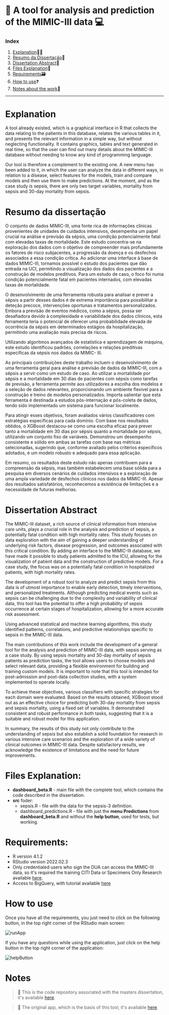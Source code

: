 # :pushpin: A tool for analysis and prediction of the MIMIC-III data :computer:

### Index

1. [Explanation](#explanation):woman_teacher:
2. [Resumo da Dissertação](#resumo-da-dissertação):bookmark_tabs: 
3. [Dissertation Abstract](#dissertation-abstract):bookmark_tabs: 
4. [Files Explanation](#files-explanation)📂
5. [Requirements](#requirements)🗃️
6. [How to use](#how-to-use)❓
7. [Notes about the work](#notes)📔


---------------------------------------------------------------------------------

# Explanation
A tool already existed, which is a graphical interface in R that collects the data relating to the patients in this database, relates the various tables in it, and presents the relevant information in a simple way, but without neglecting functionality. It contains graphics, tables and text generated in real time, so that the user can find out many details about the MIMIC-III database without needing to know any kind of programming language.

Our tool is therefore a complement to the existing one. A new menu has been added to it, in which the user can analyze the data in different ways, in relation to a disease, select features for the models, train and compare models and then use them to make predictions. At the moment, and as the case study is sepsis, there are only two target variables, mortality from sepsis and 30-day mortality from sepsis.
<br>

# Resumo da dissertação

O conjunto de dados MIMIC-III, uma fonte rica de informações clínicas provenientes de unidades
de cuidados intensivos, desempenha um papel crucial na análise e previsão da sépsis, uma
condição potencialmente fatal com elevadas taxas de mortalidade. Este estudo concentra-se
na exploração dos dados com o objetivo de compreender mais profundamente os fatores de
risco subjacentes, a progressão da doença e os desfechos associados a essa condição crítica. Ao
adicionar uma interface à base de dados MIMIC-III, tornamos possível o estudo dos pacientes
que dão entrada na UCI, permitindo a visualização dos dados dos pacientes e a construção de
modelos preditivos. Para um estudo de caso, o foco foi numa condição potencialmente fatal em
pacientes internados, com elevadas taxas de mortalidade.

O desenvolvimento de uma ferramenta robusta para analisar e prever a sépsis a partir desses
dados é de extrema importância para possibilitar a deteção precoce, intervenções oportunas e
tratamentos personalizados. Embora a previsão de eventos médicos, como a sépsis, possa ser
desafiadora devido à complexidade e variabilidade dos dados clínicos, esta ferramenta teria o
potencial de oferecer uma probabilidade elevada de ocorrência da sépsis em determinados estágios
da hospitalização, permitindo uma avaliação mais precisa de riscos.

Utilizando algoritmos avançados de estatística e aprendizagem de máquina, este estudo
identificou padrões, correlações e relações preditivas específicas da sépsis nos dados da MIMIC-
III.

As principais contribuições deste trabalho incluem o desenvolvimento de uma ferramenta
geral para análise e previsão de dados da MIMIC-III, com a sépsis a servir como um estudo de
caso. Ao utilizar a mortalidade por sépsis e a mortalidade em 30 dias de pacientes com sépsis
como tarefas de previsão, a ferramenta permite aos utilizadores a escolha dos modelos e a seleção
de dados relevantes, proporcionando um ambiente flexível para a construção e treino de modelos
personalizados. Importa salientar que esta ferramenta é destinada a estudos pós-internação e
pós-coleta de dados, tendo sido implementado um sistema para funcionar localmente.

Para atingir esses objetivos, foram avaliados vários classificadores com estratégias específicas
para cada domínio. Com base nos resultados obtidos, o XGBoost destacou-se como uma escolha
eficaz para prever tanto a mortalidade em 30 dias por sépsis quanto a mortalidade por sépsis,
utilizando um conjunto fixo de variáveis. Demonstrou um desempenho consistente e sólido em
ambas as tarefas com base nas métricas selecionadas, sugerindo que, conforme avaliado pelos 
critérios específicos adotados, é um modelo robusto e adequado para essa aplicação.

Em resumo, os resultados deste estudo não apenas contribuem para a compreensão da sépsis,
mas também estabelecem uma base sólida para a pesquisa em diversos cenários de cuidados
intensivos e a exploração de uma ampla variedade de desfechos clínicos nos dados da MIMIC-III.
Apesar dos resultados satisfatórios, reconhecemos a existência de limitações e a necessidade de
futuras melhorias.


# Dissertation Abstract

The MIMIC-III dataset, a rich source of clinical information from intensive care units, plays
a crucial role in the analysis and prediction of sepsis, a potentially fatal condition with high
mortality rates. This study focuses on data exploration with the aim of gaining a deeper
understanding of underlying risk factors, disease progression, and outcomes associated with this
critical condition. By adding an interface to the MIMIC-III database, we have made it possible
to study patients admitted to the ICU, allowing for the visualization of patient data and the
construction of predictive models. For a case study, the focus was on a potentially fatal condition
in hospitalized patients, with high mortality rates.

The development of a robust tool to analyze and predict sepsis from this data is of utmost
importance to enable early detection, timely interventions, and personalized treatments. Although
predicting medical events such as sepsis can be challenging due to the complexity and variability
of clinical data, this tool has the potential to offer a high probability of sepsis occurrence at
certain stages of hospitalization, allowing for a more accurate risk assessment.

Using advanced statistical and machine learning algorithms, this study identified patterns,
correlations, and predictive relationships specific to sepsis in the MIMIC-III data.

The main contributions of this work include the development of a general tool for the analysis
and prediction of MIMIC-III data, with sepsis serving as a case study. By using sepsis mortality
and 30-day mortality of sepsis patients as prediction tasks, the tool allows users to choose models
and select relevant data, providing a flexible environment for building and training custom models.
It is important to note that this tool is intended for post-admission and post-data collection
studies, with a system implemented to operate locally.

To achieve these objectives, various classifiers with specific strategies for each domain were
evaluated. Based on the results obtained, XGBoost stood out as an effective choice for predicting
both 30-day mortality from sepsis and sepsis mortality, using a fixed set of variables. It
demonstrated consistent and robust performance in both tasks, suggesting that it is a suitable
and robust model for this application.

In summary, the results of this study not only contribute to the understanding of sepsis
but also establish a solid foundation for research in various intensive care scenarios and the
exploration of a wide variety of clinical outcomes in MIMIC-III data. Despite satisfactory results,
we acknowledge the existence of limitations and the need for future improvements.


# Files Explanation:

- **dashboard_beta.R** - main file with the complete tool, which contains the code described in the dissertation.
- **src** foder:
    <ul>
      <li> sepsis.R - file with the data for the sepsis-3 definition. </li>
      <li> dashboard_predictions.R - file with just the <b>menu Predictions</b> from <b>dashboard_beta.R</b> and without the <b>help button</b>, used for tests, but working. </li>
    </ul>

# Requirements:
- R version 4.1.2
- RStudio version 2022.02.3
- Only credentialed users who sign the DUA can access the MIMIC-III data, so it's required the training CITI Data or Specimens Only Research available [here](https://physionet.org/content/mimiciii/1.4/).
- Access to BigQuery, with tutorial available [here](https://mimic.mit.edu/docs/iii/tutorials/intro-to-mimic-iii-bq/)

# How to use
Once you have all the requirements, you just need to click on the following button, in the top right corner of the RStudio main screen:

![runApp](https://github.com/CristianaMorais/A-tool-for-analysis-and-prediction-of-the-MIMIC-III-data/assets/20134178/e034eeb4-97d8-4dbf-92ff-6804d84d88d1)

If you have any questions while using the application, just click on the help button in the top right corner of the application:

![helpButton](https://github.com/CristianaMorais/A-tool-for-analysis-and-prediction-of-the-MIMIC-III-data/assets/20134178/66dae2a1-4846-4eb6-b855-3f2bbd985351)

# Notes
> :link: This is the code repository associated with the masters dissertation, it's available [here](https://github.com/CristianaMorais/A-tool-for-analysis-and-prediction-of-the-MIMIC-III-data/files/12818754/Uma_ferramenta_para_analise_e_previsao_dos_dados_da_MIMIC_III.pdf).

> :link: The original app, which is the basis of this tool, it's available [here](https://github.com/nmot97/An-interface-for-exploratory-analasys-of-the-MIMIC-III). 
